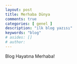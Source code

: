 ```yaml
---
layout: post
title: Merhaba Dünya
comments: true
categories: [ genel ]
description: "ilk blog yazısı"
keywords: "blog"
# asides: []
# author:
---
```


Blog Hayatına Merhaba!

<!-- more -->
